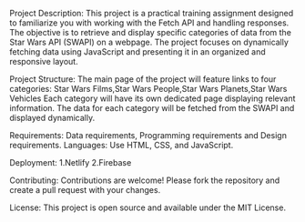 Project Description:
This project is a practical training assignment designed to familiarize you with working with the Fetch API and handling responses. 
The objective is to retrieve and display specific categories of data from the Star Wars API (SWAPI) on a webpage. 
The project focuses on dynamically fetching data using JavaScript and presenting it in an organized and responsive layout.

Project Structure:
The main page of the project will feature links to four categories:
Star Wars Films,Star Wars People,Star Wars Planets,Star Wars Vehicles
Each category will have its own dedicated page displaying relevant information. The data for each category will be fetched from the SWAPI and displayed dynamically.

Requirements:
Data requirements, Programming requirements and Design requirements.
Languages: Use HTML, CSS, and JavaScript.

Deployment:
1.Netlify
2.Firebase

Contributing:
Contributions are welcome! Please fork the repository and create a pull request with your changes.

License:
This project is open source and available under the MIT License.
